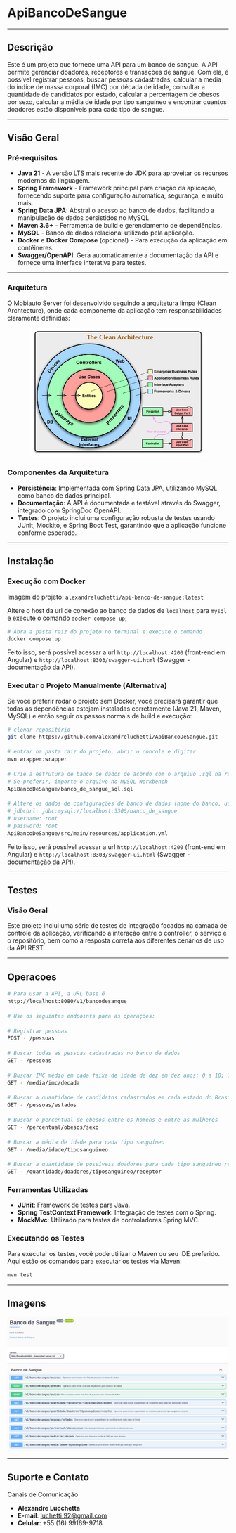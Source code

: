 # ApiBancoDeSangue

---

## Descrição
Este é um projeto que fornece uma API para um banco de sangue. A API permite gerenciar doadores, receptores e 
transações de sangue. Com ela, é possível registrar pessoas, buscar pessoas cadastradas, calcular a média do índice de 
massa corporal (IMC) por década de idade, consultar a quantidade de candidatos por estado, calcular a percentagem de 
obesos por sexo, calcular a média de idade por tipo sanguíneo e encontrar quantos doadores estão disponíveis para 
cada tipo de sangue.

---
## Visão Geral

### Pré-requisitos

- **Java 21** - A versão LTS mais recente do JDK para aproveitar os recursos modernos da linguagem.
- **Spring Framework** - Framework principal para criação da aplicação, fornecendo suporte para configuração automática, segurança, e muito mais.
- **Spring Data JPA**: Abstrai o acesso ao banco de dados, facilitando a manipulação de dados persistidos no MySQL.
- **Maven 3.6+** - Ferramenta de build e gerenciamento de dependências.
- **MySQL** - Banco de dados relacional utilizado pela aplicação.
- **Docker** e **Docker Compose** (opcional) - Para execução da aplicação em contêineres.
- **Swagger/OpenAPI**: Gera automaticamente a documentação da API e fornece uma interface interativa para testes.

---

### Arquitetura

O Mobiauto Server foi desenvolvido seguindo a arquitetura limpa (Clean Archtecture), onde cada componente da aplicação tem responsabilidades claramente definidas:

<div align="center">
    <img src="assets/clean-archtecture.jpg" alt="Clean Archtecture" width="400"/>
</div>

### Componentes da Arquitetura

- **Persistência**: Implementada com Spring Data JPA, utilizando MySQL como banco de dados principal.
- **Documentação**: A API é documentada e testável através do Swagger, integrado com SpringDoc OpenAPI.
- **Testes**: O projeto inclui uma configuração robusta de testes usando JUnit, Mockito, e Spring Boot Test, garantindo que a aplicação funcione conforme esperado.

---

## Instalação
### Execução com Docker

Imagem do projeto: `alexandreluchetti/api-banco-de-sangue:latest`

Altere o host da url de conexão ao banco de dados de `localhost` para `mysql` e execute o comando `docker compose up`;
```bash
# Abra a pasta raiz do projeto no terminal e execute o comando
docker compose up
```
Feito isso, será possível acessar a url `http://localhost:4200` (front-end em Angular) e `http://localhost:8303/swagger-ui.html`
(Swagger - documentação da API).

### Executar o Projeto Manualmente (Alternativa)
Se você preferir rodar o projeto sem Docker, você precisará garantir que todas as dependências estejam instaladas corretamente (Java 21, Maven, MySQL) e então seguir os passos normais de build e execução:

```bash
# clonar repositório
git clone https://github.com/alexandreluchetti/ApiBancoDeSangue.git

# entrar na pasta raiz do projeto, abrir o concole e digitar
mvn wrapper:wrapper

# Crie a estrutura de banco de dados de acordo com o arquivo .sql na raiz do projeto
# Se preferir, importe o arquivo no MySQL Workbench
ApiBancoDeSangue/banco_de_sangue_sql.sql

# Altere os dados de configurações de banco de dados (nome do banco, usuario e senha) no arquivo application.yml
# jdbcUrl: jdbc:mysql://localhost:3306/banco_de_sangue
# username: root
# password: root
ApiBancoDeSangue/src/main/resources/application.yml
```
Feito isso, será possível acessar a url `http://localhost:4200` (front-end em Angular) e `http://localhost:8303/swagger-ui.html`
(Swagger - documentação da API).

---


## Testes

### Visão Geral
Este projeto inclui uma série de testes de integração focados na camada de controle da aplicação, verificando a interação entre o controller, o serviço e o repositório, bem como a resposta correta aos diferentes cenários de uso da API REST.

---

## Operacoes
```bash
# Para usar a API, a URL base é
http://localhost:8080/v1/bancodesangue

# Use os seguintes endpoints para as operações:

# Registrar pessoas
POST - /pessoas

# Buscar todas as pessoas cadastradas no banco de dados
GET - /pessoas

# Buscar IMC médio em cada faixa de idade de dez em dez anos: 0 a 10; 11 a 20; 21 a 30, etc.
GET - /media/imc/decada

# Buscar a quantidade de candidatos cadastrados em cada estado do Brasil
GET - /pessoas/estados

# Buscar o percentual de obesos entre os homens e entre as mulheres
GET - /percentual/obesos/sexo

# Buscar a média de idade para cada tipo sanguíneo
GET - /media/idade/tiposanguineo

# Buscar a quantidade de possíveis doadores para cada tipo sanguíneo receptor
GET - /quantidade/doadores/tiposanguineo/receptor
```

### Ferramentas Utilizadas
- **JUnit**: Framework de testes para Java.
- **Spring TestContext Framework**: Integração de testes com o Spring.
- **MockMvc**: Utilizado para testes de controladores Spring MVC.

### Executando os Testes
Para executar os testes, você pode utilizar o Maven ou seu IDE preferido. Aqui estão os comandos para executar os testes via Maven:

```sh
mvn test
```

---
## Imagens
<img src="/assets/operacoes.png">


---

## Suporte e Contato

Canais de Comunicação
- **Alexandre Lucchetta**
- **E-mail**: luchetti.92@gmail.com
- **Celular**: +55 (16) 99169-9718
